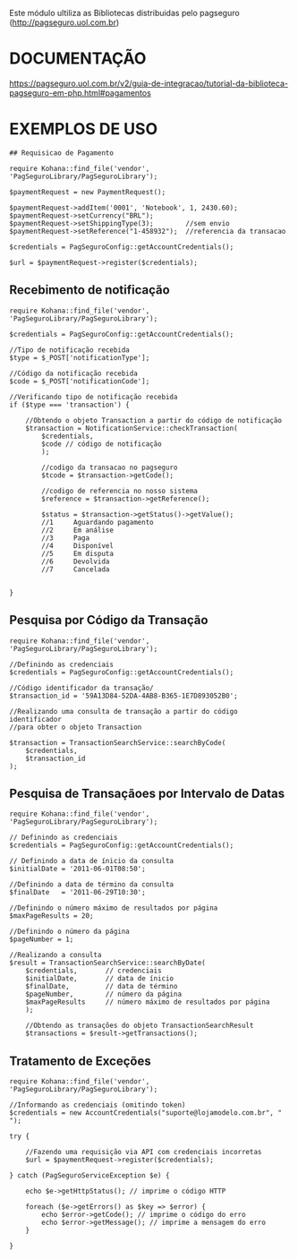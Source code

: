 Este módulo ultiliza as Bibliotecas distribuidas pelo pagseguro (http://pagseguro.uol.com.br)

# DOCUMENTAÇÃO

https://pagseguro.uol.com.br/v2/guia-de-integracao/tutorial-da-biblioteca-pagseguro-em-php.html#pagamentos


# EXEMPLOS DE USO

    ## Requisicao de Pagamento
    
    require Kohana::find_file('vendor', 'PagSeguroLibrary/PagSeguroLibrary');
    
    $paymentRequest = new PaymentRequest();  

    $paymentRequest->addItem('0001', 'Notebook', 1, 2430.60); 
    $paymentRequest->setCurrency("BRL");
    $paymentRequest->setShippingType(3);        //sem envio   
    $paymentRequest->setReference("1-458932");  //referencia da transacao

    $credentials = PagSeguroConfig::getAccountCredentials();  

    $url = $paymentRequest->register($credentials);  




## Recebimento de notificação
    
    require Kohana::find_file('vendor', 'PagSeguroLibrary/PagSeguroLibrary');
    
    $credentials = PagSeguroConfig::getAccountCredentials();  
    
    //Tipo de notificação recebida
    $type = $_POST['notificationType'];  

    //Código da notificação recebida
    $code = $_POST['notificationCode'];  

    //Verificando tipo de notificação recebida 
    if ($type === 'transaction') {  

        //Obtendo o objeto Transaction a partir do código de notificação
        $transaction = NotificationService::checkTransaction(  
            $credentials,  
            $code // código de notificação  
            );  
    
            //codigo da transacao no pagseguro
            $tcode = $transaction->getCode();
    
            //codigo de referencia no nosso sistema
            $reference = $transaction->getReference();
    
            $status = $transaction->getStatus()->getValue();
            //1 	Aguardando pagamento
            //2 	Em análise
            //3 	Paga
            //4 	Disponível
            //5 	Em disputa
            //6 	Devolvida
            //7 	Cancelada
    
    
    }




## Pesquisa por Código da Transação
    
    require Kohana::find_file('vendor', 'PagSeguroLibrary/PagSeguroLibrary');
   
    //Definindo as credenciais
    $credentials = PagSeguroConfig::getAccountCredentials();  

    //Código identificador da transação/
    $transaction_id = '59A13D84-52DA-4AB8-B365-1E7D893052B0';  

    //Realizando uma consulta de transação a partir do código identificador  
    //para obter o objeto Transaction 

    $transaction = TransactionSearchService::searchByCode(  
        $credentials,  
        $transaction_id  
    );




## Pesquisa de Transaçãoes por Intervalo de Datas
    
    require Kohana::find_file('vendor', 'PagSeguroLibrary/PagSeguroLibrary');
    
    // Definindo as credenciais  
    $credentials = PagSeguroConfig::getAccountCredentials();  

    // Definindo a data de ínicio da consulta 
    $initialDate = '2011-06-01T08:50';  

    //Definindo a data de término da consulta 
    $finalDate   = '2011-06-29T10:30';  

    //Definindo o número máximo de resultados por página
    $maxPageResults = 20;  

    //Definindo o número da página
    $pageNumber = 1;  

    //Realizando a consulta 
    $result = TransactionSearchService::searchByDate(  
        $credentials,       // credenciais  
        $initialDate,       // data de ínicio  
        $finalDate,         // data de término  
        $pageNumber,        // número da página  
        $maxPageResults     // número máximo de resultados por página  
        );  

        //Obtendo as transações do objeto TransactionSearchResult
        $transactions = $result->getTransactions();





## Tratamento de Exceções
    
    require Kohana::find_file('vendor', 'PagSeguroLibrary/PagSeguroLibrary');

    //Informando as credenciais (omitindo token)
    $credentials = new AccountCredentials("suporte@lojamodelo.com.br", " ");   

    try {  

        //Fazendo uma requisição via API com credenciais incorretas
        $url = $paymentRequest->register($credentials);  

    } catch (PagSeguroServiceException $e) {  

        echo $e->getHttpStatus(); // imprime o código HTTP  

        foreach ($e->getErrors() as $key => $error) {  
            echo $error->getCode(); // imprime o código do erro  
            echo $error->getMessage(); // imprime a mensagem do erro  
        }  

    }




